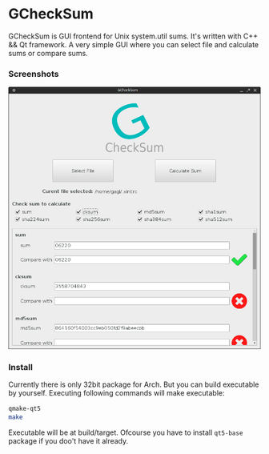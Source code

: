 # GCheckSum

GCheckSum is GUI frontend for Unix system.util sums. It's written with C++ && Qt framework.
A very simple GUI where you can select file and calculate sums or compare sums.

### Screenshots
![alt tag](screenshots/gchecksum-1.png)

### Install
Currently there is only 32bit package for Arch. But you can build executable by yourself.
Executing following commands will make executable:
```sh
qmake-qt5
make
```
Executable will be at build/target.
Ofcourse you have to install `qt5-base` package if you doo't have it already.



